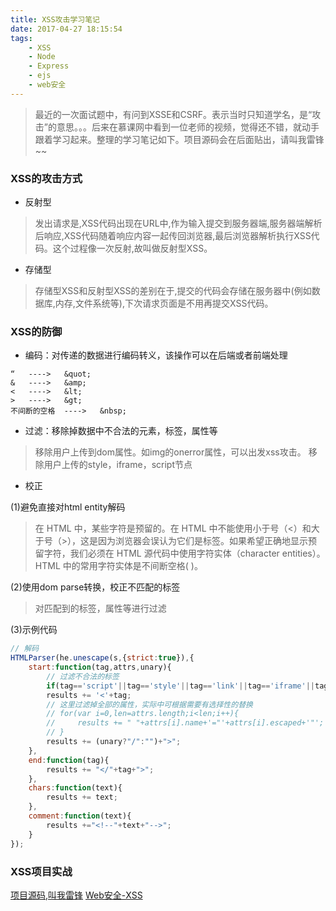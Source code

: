 ```yaml
---
title: XSS攻击学习笔记
date: 2017-04-27 18:15:54
tags: 
    - XSS
    - Node
    - Express
    - ejs
    - web安全
---
```


> 最近的一次面试题中，有问到XSSE和CSRF。表示当时只知道学名，是“攻击”的意思。。。后来在慕课网中看到一位老师的视频，觉得还不错，就动手跟着学习起来。整理的学习笔记如下。项目源码会在后面贴出，请叫我雷锋~~

### XSS的攻击方式

+ 反射型

> 发出请求是,XSS代码出现在URL中,作为输入提交到服务器端,服务器端解析后响应,XSS代码随着响应内容一起传回浏览器,最后浏览器解析执行XSS代码。这个过程像一次反射,故叫做反射型XSS。

+ 存储型

> 存储型XSS和反射型XSS的差别在于,提交的代码会存储在服务器中(例如数据库,内存,文件系统等),下次请求页面是不用再提交XSS代码。

### XSS的防御

<!-- more -->

+ 编码：对传递的数据进行编码转义，该操作可以在后端或者前端处理

```
“	---->   &quot; 
&	---->   &amp;
<	---->   &lt;
>	---->   &gt;
不间断的空格	---->   &nbsp;
```

+ 过滤：移除掉数据中不合法的元素，标签，属性等

> 移除用户上传到dom属性。如img的onerror属性，可以出发xss攻击。
移除用户上传的style，iframe，script节点


+ 校正

(1)避免直接对html entity解码
> 在 HTML 中，某些字符是预留的。在 HTML 中不能使用小于号（<）和大于号（>），这是因为浏览器会误认为它们是标签。如果希望正确地显示预留字符，我们必须在 HTML 源代码中使用字符实体（character entities）。HTML 中的常用字符实体是不间断空格(&nbsp;)。

(2)使用dom parse转换，校正不匹配的标签
> 对匹配到的标签，属性等进行过滤

(3)示例代码
```js
// 解码
HTMLParser(he.unescape(s,{strict:true}),{
	start:function(tag,attrs,unary){
        // 过滤不合法的标签
        if(tag=='script'||tag=='style'||tag=='link'||tag=='iframe'||tag=='frame')return;
        results += '<'+tag;
        // 这里过滤掉全部的属性，实际中可根据需要有选择性的替换
        // for(var i=0,len=attrs.length;i<len;i++){
        //     results += " "+attrs[i].name+'="'+attrs[i].escaped+'"';
        // }
        results += (unary?"/":"")+">";
    },
    end:function(tag){
        results += "</"+tag+">";
    },
    chars:function(text){
        results += text;
    },
    comment:function(text){
        results +="<!--"+text+"-->";
    }
});
```
### XSS项目实战

[项目源码,叫我雷锋](https://github.com/liujinhuan/XSS.git)
[Web安全-XSS](http://www.imooc.com/learn/812)






